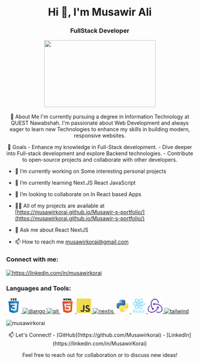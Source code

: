 <h1 align="center">Hi 👋, I'm Musawir Ali</h1>
<h3 align="center">FullStack Developer</h3>

<p align="center">
  <img width="300" height="180" src="https://github.com/user-attachments/assets/4f2fe7c3-a044-4d53-9ee7-31a6f8624065">
</p>
<!--   <img 
    src="https://github.com/user-attachments/assets/4f2fe7c3-a044-4d53-9ee7-31a6f8624065" 
    alt="Dev Gift" 
    style="width: 30%; height: auto; position: absolute; left: 50%; " > -->






<p  align="center"> 🚀 About Me
I'm currently pursuing a degree in Information Technology at QUEST Nawabshah. I'm passionate about Web Development and always eager to learn new Technologies to enhance my skills in building modern, responsive websites. </p>


<p align="center"> 🎯 Goals
- Enhance my knowledge in Full-Stack development.
- Dive deeper into Full-stack development and explore Backend technologies.
- Contribute to open-source projects and collaborate with other developers.


- 🔭 I’m currently working on Some interesting personal projects

- 🌱 I’m currently learning Next.JS React JavaScript

- 👯 I’m looking to collaborate on In React based Apps

- 👨‍💻 All of my projects are available at [https://musawirkorai.github.io/Musawir-s-portfolio/](https://musawirkorai.github.io/Musawir-s-portfolio/)

- 💬 Ask me about React NextJS

- 📫 How to reach me musawirkorai@gmail.com </p>

<h3 align="left">Connect with me:</h3>
<p align="left">
<a href="https://linkedin.com/in/https://linkedin.com/in/musawirkorai" target="blank"><img align="center" src="https://raw.githubusercontent.com/rahuldkjain/github-profile-readme-generator/master/src/images/icons/Social/linked-in-alt.svg" alt="https://linkedin.com/in/musawirkorai" height="30" width="40" /></a>
</p>

<h3 align="left">Languages and Tools:</h3>
<p align="left"> <a href="https://www.w3schools.com/css/" target="_blank" rel="noreferrer"> <img src="https://raw.githubusercontent.com/devicons/devicon/master/icons/css3/css3-original-wordmark.svg" alt="css3" width="40" height="40"/> </a> <a href="https://www.djangoproject.com/" target="_blank" rel="noreferrer"> <img src="https://cdn.worldvectorlogo.com/logos/django.svg" alt="django" width="40" height="40"/> </a> <a href="https://git-scm.com/" target="_blank" rel="noreferrer"> <img src="https://www.vectorlogo.zone/logos/git-scm/git-scm-icon.svg" alt="git" width="40" height="40"/> </a> <a href="https://www.w3.org/html/" target="_blank" rel="noreferrer"> <img src="https://raw.githubusercontent.com/devicons/devicon/master/icons/html5/html5-original-wordmark.svg" alt="html5" width="40" height="40"/> </a> <a href="https://developer.mozilla.org/en-US/docs/Web/JavaScript" target="_blank" rel="noreferrer"> <img src="https://raw.githubusercontent.com/devicons/devicon/master/icons/javascript/javascript-original.svg" alt="javascript" width="40" height="40"/> </a> <a href="https://nextjs.org/" target="_blank" rel="noreferrer"> <img src="https://cdn.worldvectorlogo.com/logos/nextjs-2.svg" alt="nextjs" width="40" height="40"/> </a> <a href="https://www.python.org" target="_blank" rel="noreferrer"> <img src="https://raw.githubusercontent.com/devicons/devicon/master/icons/python/python-original.svg" alt="python" width="40" height="40"/> </a> <a href="https://reactjs.org/" target="_blank" rel="noreferrer"> <img src="https://raw.githubusercontent.com/devicons/devicon/master/icons/react/react-original-wordmark.svg" alt="react" width="40" height="40"/> </a> <a href="https://redux.js.org" target="_blank" rel="noreferrer"> <img src="https://raw.githubusercontent.com/devicons/devicon/master/icons/redux/redux-original.svg" alt="redux" width="40" height="40"/> </a> <a href="https://tailwindcss.com/" target="_blank" rel="noreferrer"> <img src="https://www.vectorlogo.zone/logos/tailwindcss/tailwindcss-icon.svg" alt="tailwind" width="40" height="40"/> </a> </p>

<p><img align="center" src="https://github-readme-stats.vercel.app/api/top-langs?username=musawirkorai&show_icons=true&locale=en&layout=compact" alt="musawirkorai" /></p>

<p align="center">  📫 Let's Connect!
- [GitHub](https://github.com/Musawirkorai)
- [LinkedIn](https://linkedin.com/in/MusawirKorai)</p>

<p align="center">Feel free to reach out for collaboration or to discuss new ideas! </p>
